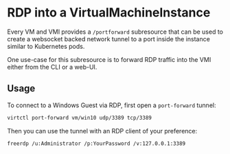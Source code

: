 # RDP into a VirtualMachineInstance

Every VM and VMI provides a `/portforward` subresource that can be used to create a websocket backed
network tunnel to a port inside the instance similar to Kubernetes pods.

One use-case for this subresource is to forward RDP traffic into the VMI either from the CLI
or a web-UI.

## Usage

To connect to a Windows Guest via RDP, first open a `port-forward` tunnel:

```sh
virtctl port-forward vm/win10 udp/3389 tcp/3389
```

Then you can use the tunnel with an RDP client of your preference:

```sh
freerdp /u:Administrator /p:YourPassword /v:127.0.0.1:3389
```
